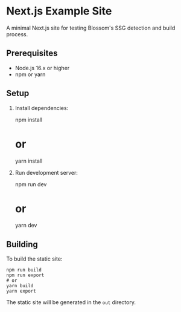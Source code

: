 # Next.js Example Site

A minimal Next.js site for testing Blossom's SSG detection and build process.

## Prerequisites

- Node.js 16.x or higher
- npm or yarn

## Setup

1. Install dependencies:

    npm install
    # or
    yarn install

2. Run development server:

    npm run dev
    # or
    yarn dev

## Building

To build the static site:

    npm run build
    npm run export
    # or
    yarn build
    yarn export

The static site will be generated in the `out` directory.